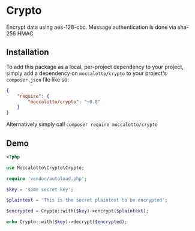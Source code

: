 # Crypto

Encrypt data using aes-128-cbc. Message authentication is done via sha-256 HMAC

## Installation

To add this package as a local, per-project dependency to your project, simply add a dependency on
 `moccalotto/crypto` to your project's `composer.json` file like so:

```json
{
    "require": {
        "moccalotto/crypto": "~0.8"
    }
}
```

Alternatively simply call `composer require moccalotto/crypto`


## Demo

```php
<?php

use Moccalotto\Crypto\Crypto;

require 'vendor/autoload.php';

$key = 'some secret key';

$plaintext = 'This is the secret plaintext to be encrypted';

$encrypted = Crypto::with($key)->encrypt($plaintext);

echo Crypto::with($key)->decrypt($encrypted);
```
